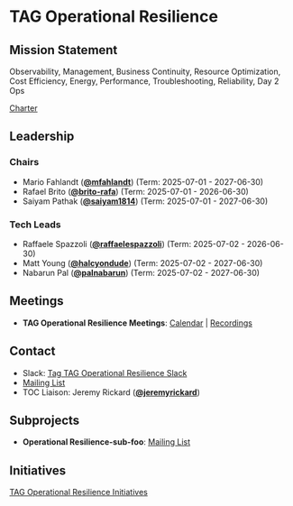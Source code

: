 # TAG Operational Resilience

## Mission Statement
Observability, Management, Business Continuity, Resource Optimization, Cost Efficiency, Energy, Performance, Troubleshooting, Reliability, Day 2 Ops


[Charter](./charter.md)

## Leadership
### Chairs
- Mario Fahlandt (**[@mfahlandt](https://github.com/mfahlandt)**) (Term: 2025-07-01 - 2027-06-30)
- Rafael Brito (**[@brito-rafa](https://github.com/brito-rafa)**) (Term: 2025-07-01 - 2026-06-30)
- Saiyam Pathak (**[@saiyam1814](https://github.com/saiyam1814)**) (Term: 2025-07-01 - 2027-06-30)
### Tech Leads
- Raffaele Spazzoli (**[@raffaelespazzoli](https://github.com/raffaelespazzoli)**) (Term: 2025-07-02 - 2026-06-30)
- Matt Young (**[@halcyondude](https://github.com/halcyondude)**) (Term: 2025-07-02 - 2027-06-30)
- Nabarun Pal (**[@palnabarun](https://github.com/palnabarun)**) (Term: 2025-07-02 - 2027-06-30)

## Meetings
- **TAG Operational Resilience Meetings**: [Calendar](https://zoom-lfx.platform.linuxfoundation.org/meetings/tag-operational-resilience?view=list) | [Recordings](https://www.youtube.com/@TAGOperationalResilience)

## Contact
- Slack: [Tag TAG Operational Resilience Slack](https://cloud-native.slack.com/archives/https://cloud-native.slack.com/archives/C08KGDENK34)
- [Mailing List](https://lists.cncf.io/g/cncf-tag-operational-resilience)
- TOC Liaison: Jeremy Rickard (**[@jeremyrickard](https://github.com/jeremyrickard)**)

## Subprojects
- **Operational Resilience-sub-foo**: [Mailing List](https://lists.cncf.io/g/cncf-tag-operational-resilience)
## Initiatives
[TAG Operational Resilience Initiatives](https://github.com/cncf/toc/issues?q=label%3Atag%2Foperational-resilience-initiative)